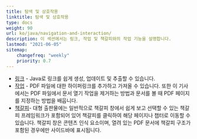 ```yaml
---
title: 탐색 및 상호작용 
linktitle: 탐색 및 상호작용
type: docs
weight: 90
url: ko/java/navigation-and-interaction/
description: 이 섹션에서는 링크, 작업 및 책갈피와의 작업 기능을 설명합니다.
lastmod: "2021-06-05"
sitemap:
    changefreq: "weekly"
    priority: 0.7
---
```


- [링크](/pdf/java/links/) - Java로 링크를 쉽게 생성, 업데이트 및 추출할 수 있습니다.
- [작업](/pdf/java/actions/) - PDF 파일에 대한 하이퍼링크를 추가하고 가져올 수 있습니다. 또한 이 기사에서는 PDF 파일에서 문서 열기 작업을 제거하는 방법과 문서를 볼 때 PDF 페이지를 지정하는 방법을 배웁니다.
- [책갈피](/pdf/java/bookmarks/)- 대형 출판물에는 일반적으로 책갈피 창에서 쉽게 보고 선택할 수 있는 책갈피 프레임워크가 포함되어 있어 책갈피를 클릭하여 해당 페이지나 챕터로 이동할 수 있습니다. 책갈피 창은 콘텐츠 인식 요소이며, 열려 있는 PDF 문서에 책갈피 구조가 포함된 경우에만 사이드바에 표시됩니다.